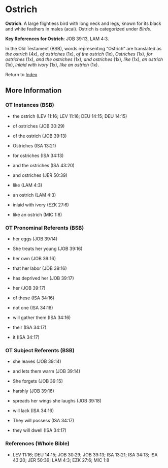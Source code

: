 # Ostrich
**Ostrich**. 
A large flightless bird with long neck and legs, known for its black and white feathers in males (acai). 
Ostrich is categorized under _Birds_. 


**Key References for Ostrich**: 
JOB 39:13, LAM 4:3. 


In the Old Testament (BSB), words representing “Ostrich” are translated as 
*the ostrich* (4x), *of ostriches* (1x), *of the ostrich* (1x), *Ostriches* (1x), *for ostriches* (1x), *and the ostriches* (1x), *and ostriches* (1x), *like* (1x), *an ostrich* (1x), *inlaid with ivory* (1x), *like an ostrich* (1x). 




Return to [Index](00-Index.md)

## More Information

### OT Instances (BSB)

* the ostrich (LEV 11:16; LEV 11:16; DEU 14:15; DEU 14:15)

* of ostriches (JOB 30:29)

* of the ostrich (JOB 39:13)

* Ostriches (ISA 13:21)

* for ostriches (ISA 34:13)

* and the ostriches (ISA 43:20)

* and ostriches (JER 50:39)

* like (LAM 4:3)

* an ostrich (LAM 4:3)

* inlaid with ivory (EZK 27:6)

* like an ostrich (MIC 1:8)



### OT Pronominal Referents (BSB)

* her eggs (JOB 39:14)

* She treats her young (JOB 39:16)

* her own (JOB 39:16)

* that her labor (JOB 39:16)

* has deprived her (JOB 39:17)

* her (JOB 39:17)

* of these (ISA 34:16)

* not one (ISA 34:16)

* will gather them (ISA 34:16)

* their (ISA 34:17)

* it (ISA 34:17)



### OT Subject Referents (BSB)

* she leaves (JOB 39:14)

* and lets them warm (JOB 39:14)

* She forgets (JOB 39:15)

* harshly (JOB 39:16)

* spreads her wings she laughs (JOB 39:18)

* will lack (ISA 34:16)

* They will possess (ISA 34:17)

* they will dwell (ISA 34:17)



### References (Whole Bible)

* LEV 11:16; DEU 14:15; JOB 30:29; JOB 39:13; ISA 13:21; ISA 34:13; ISA 43:20; JER 50:39; LAM 4:3; EZK 27:6; MIC 1:8



